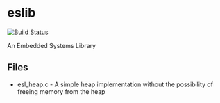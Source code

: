 # eslib
[![Build Status](https://travis-ci.org/farrrb/eslib.svg?branch=master)](https://travis-ci.org/farrrb/eslib)

An Embedded Systems Library

## Files

- esl_heap.c - A simple heap implementation without the possibility of freeing memory from the heap
